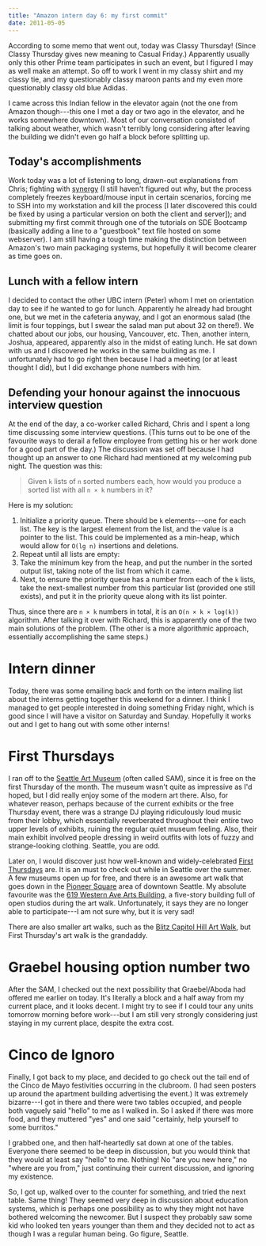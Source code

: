 ```yaml
---
title: "Amazon intern day 6: my first commit"
date: 2011-05-05
---
```


According to some memo that went out, today was Classy Thursday!  (Since Classy Thursday gives new meaning to Casual Friday.)  Apparently usually only this other Prime team participates in such an event, but I figured I may as well make an attempt.  So off to work I went in my classy shirt and my classy tie, and my questionably classy maroon pants and my even more questionably classy old blue Adidas.

I came across this Indian fellow in the elevator again (not the one from Amazon though---this one I met a day or two ago in the elevator, and he works somewhere downtown).  Most of our conversation consisted of talking about weather, which wasn't terribly long considering after leaving the building we didn't even go half a block before splitting up.

## Today's accomplishments

Work today was a lot of listening to long, drawn-out explanations from Chris; fighting with [synergy](http://synergy-foss.org/) (I still haven't figured out why, but the process completely freezes keyboard/mouse input in certain scenarios, forcing me to SSH into my workstation and kill the process [I later discovered this could be fixed by using a particular version on both the client and server]); and submitting my first commit through one of the tutorials on SDE Bootcamp (basically adding a line to a "guestbook" text file hosted on some webserver).  I am still having a tough time making the distinction between Amazon's two main packaging systems, but hopefully it will become clearer as time goes on.

## Lunch with a fellow intern

I decided to contact the other UBC intern (Peter) whom I met on orientation day to see if he wanted to go for lunch.  Apparently he already had brought one, but we met in the cafeteria anyway, and I got an enormous salad (the limit is four toppings, but I swear the salad man put about 32 on there!).  We chatted about our jobs, our housing, Vancouver, etc.  Then, another intern, Joshua, appeared, apparently also in the midst of eating lunch.  He sat down with us and I discovered he works in the same building as me.  I unfortunately had to go right then because I had a meeting (or at least thought I did), but I did exchange phone numbers with him.

## Defending your honour against the innocuous interview question

At the end of the day, a co-worker called Richard, Chris and I spent a long time discussing some interview questions.  (This turns out to be one of the favourite ways to derail a fellow employee from getting his or her work done for a good part of the day.)  The discussion was set off because I had thought up an answer to one Richard had mentioned at my welcoming pub night.  The question was this:

> Given `k` lists of `n` sorted numbers each, how would you produce a sorted list with all `n × k` numbers in it?

Here is my solution:

1. Initialize a priority queue.  There should be `k` elements---one for each list.  The key is the largest element from the list, and the value is a pointer to the list.  This could be implemented as a min-heap, which would allow for `O(lg n)` insertions and deletions.
2. Repeat until all lists are empty:
  1. Take the minimum key from the heap, and put the number in the sorted output list, taking note of the list from which it came.
  2. Next, to ensure the priority queue has a number from each of the `k` lists, take the next-smallest number from this particular list (provided one still exists), and put it in the priority queue along with its list pointer.

Thus, since there are `n × k` numbers in total, it is an `O(n × k × log(k))` algorithm.  After talking it over with Richard, this is apparently one of the two main solutions of the problem.  (The other is a more algorithmic approach, essentially accomplishing the same steps.)

# Intern dinner

Today, there was some emailing back and forth on the intern mailing list about the interns getting together this weekend for a dinner.  I think I managed to get people interested in doing something Friday night, which is good since I will have a visitor on Saturday and Sunday.  Hopefully it works out and I get to hang out with some other interns!

# First Thursdays

I ran off to the [Seattle Art Museum](http://www.seattleartmuseum.org/) (often called SAM), since it is free on the first Thursday of the month.  The museum wasn't quite as impressive as I'd hoped, but I did really enjoy some of the modern art there.  Also, for whatever reason, perhaps because of the current exhibits or the free Thursday event, there was a strange DJ playing ridiculously loud music from their lobby, which essentially reverberated throughout their entire two upper levels of exhibits, ruining the regular quiet museum feeling.  Also, their main exhibit involved people dressing in weird outfits with lots of fuzzy and strange-looking clothing.  Seattle, you are odd.

Later on, I would discover just how well-known and widely-celebrated [First Thursdays](http://www.firstthursdayseattle.com/) are.  It is an must to check out while in Seattle over the summer.  A few museums open up for free, and there is an awesome art walk that goes down in the [Pioneer Square](http://maps.google.ca/maps?q=pioneer+square+seattle&hq=&hnear=Pioneer+Square,+Seattle,+King,+Washington,+United+States&ll=47.608015,-122.333193&spn=0.044037,0.033989&t=m&z=14&vpsrc=0&iwloc=A) area of downtown Seattle.  My absolute favourite was the [619 Western Ave Arts Building](http://www.firstthursdayseattle.com/profile.php?id=97), a five-story building full of open studios during the art walk.  Unfortunately, it says they are no longer able to participate---I am not sure why, but it is very sad!

There are also smaller art walks, such as the [Blitz Capitol Hill Art Walk](http://www.blitzcapitolhill.com/), but First Thursday's art walk is the grandaddy.

# Graebel housing option number two

After the SAM, I checked out the next possibility that Graebel/Aboda had offered me earlier on today.  It's literally a block and a half away from my current place, and it looks decent.  I might try to see if I could tour any units tomorrow morning before work---but I am still very strongly considering just staying in my current place, despite the extra cost.

# Cinco de Ignoro

Finally, I got back to my place, and decided to go check out the tail end of the Cinco de Mayo festivities occurring in the clubroom.  (I had seen posters up around the apartment building advertising the event.)  It was extremely bizarre---I got in there and there were two tables occupied, and people both vaguely said "hello" to me as I walked in.  So I asked if there was more food, and they muttered "yes" and one said "certainly, help yourself to some burritos."

I grabbed one, and then half-heartedly sat down at one of the tables.  Everyone there seemed to be deep in discussion, but you would think that they would at least say "hello" to me.  Nothing!  No "are you new
here," no "where are you from," just continuing their current discussion, and ignoring my existence.

So, I got up, walked over to the counter for something, and tried the next table.  Same thing!  They seemed very deep in discussion about education systems, which is perhaps one possibility as to why they might not have bothered welcoming the newcomer.  But I suspect they probably saw some kid who looked ten years younger than them and they decided not to act as though I was a regular human being.  Go figure, Seattle.
